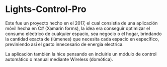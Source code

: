 # Lights-Control-Pro

Este fue un proyecto hecho en el 2017, el cual consistia de una  aplicación móvil hecha en C# (Xamarin forms), 
la idea  era conseguir optimizar  el consumo eléctrico de cualquier espacio, sea negocio o el hogar, 
brindando la cantidad exacta de (lúmenes) que necesita cada espacio en específico, previniendo así
el gasto innecesario de energia electrica. 

La aplicación también la hice pensando en incluirle un módulo de control automático o manual mediante 
Wireless (domótica).
